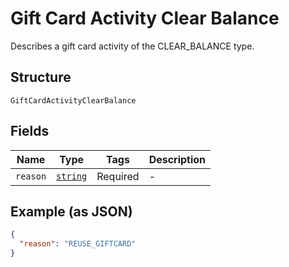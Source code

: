 
# Gift Card Activity Clear Balance

Describes a gift card activity of the CLEAR_BALANCE type.

## Structure

`GiftCardActivityClearBalance`

## Fields

| Name | Type | Tags | Description |
|  --- | --- | --- | --- |
| `reason` | [`string`](/doc/models/gift-card-activity-clear-balance-reason.md) | Required | - |

## Example (as JSON)

```json
{
  "reason": "REUSE_GIFTCARD"
}
```


